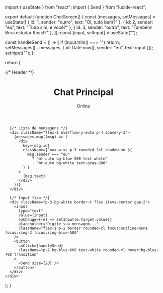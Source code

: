 import { useState } from "react";
import { Send } from "lucide-react";

export default function ChatScreen() {
  const [messages, setMessages] = useState([
    { id: 1, sender: "outro", text: "Oi, tudo bem?" },
    { id: 2, sender: "eu", text: "Tudo sim, e você?" },
    { id: 3, sender: "outro", text: "Também! Bora estudar React?" },
  ]);
  const [input, setInput] = useState("");

  const handleSend = () => {
    if (input.trim() === "") return;
    setMessages([...messages, { id: Date.now(), sender: "eu", text: input }]);
    setInput("");
  };

  return (
    <div className="flex flex-col h-screen bg-gray-100">
      {/* Header */}
      <header className="bg-blue-600 text-white p-4 flex items-center justify-between shadow-md">
        <h1 className="text-lg font-semibold">Chat Principal</h1>
        <span className="text-sm opacity-80">Online</span>
      </header>

      {/* Lista de mensagens */}
      <div className="flex-1 overflow-y-auto p-4 space-y-3">
        {messages.map((msg) => (
          <div
            key={msg.id}
            className={`max-w-xs p-3 rounded-2xl shadow-sm ${
              msg.sender === "eu"
                ? "ml-auto bg-blue-500 text-white"
                : "mr-auto bg-white text-gray-800"
            }`}
          >
            {msg.text}
          </div>
        ))}
      </div>

      {/* Input fixo */}
      <div className="p-3 bg-white border-t flex items-center gap-2">
        <input
          type="text"
          value={input}
          onChange={(e) => setInput(e.target.value)}
          placeholder="Digite sua mensagem..."
          className="flex-1 p-2 border rounded-xl focus:outline-none focus:ring-2 focus:ring-blue-500"
        />
        <button
          onClick={handleSend}
          className="p-2 bg-blue-600 text-white rounded-xl hover:bg-blue-700 transition"
        >
          <Send size={20} />
        </button>
      </div>
    </div>
  );
}
